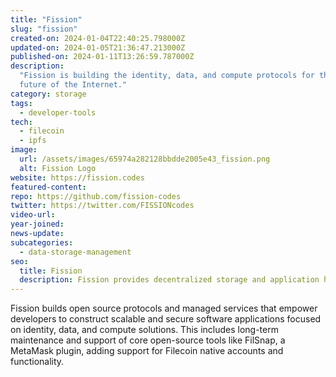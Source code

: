 ```yaml
---
title: "Fission"
slug: "fission"
created-on: 2024-01-04T22:40:25.798000Z
updated-on: 2024-01-05T21:36:47.213000Z
published-on: 2024-01-11T13:26:59.787000Z
description:
  "Fission is building the identity, data, and compute protocols for the
  future of the Internet."
category: storage
tags:
  - developer-tools
tech:
  - filecoin
  - ipfs
image:
  url: /assets/images/65974a282128bbdde2005e43_fission.png
  alt: Fission Logo
website: https://fission.codes
featured-content:
repo: https://github.com/fission-codes
twitter: https://twitter.com/FISSIONcodes
video-url:
year-joined:
news-update:
subcategories:
  - data-storage-management
seo:
  title: Fission
  description: Fission provides decentralized storage and application hosting solutions.
---
```


Fission builds open source protocols and managed services that empower developers to construct scalable and secure software applications focused on identity, data, and compute solutions. This includes long-term maintenance and support of core open-source tools like FilSnap, a MetaMask plugin, adding support for Filecoin native accounts and functionality.
